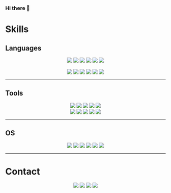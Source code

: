 
  ### Hi there 👋
  
  # Skills
  ## Languages
  <p align="center">
  <img src="https://img.shields.io/badge/C-A8B9CC?style=flat&logo=C&logoColor=white"/> <img src="https://img.shields.io/badge/C++-00599C?style=flat&logo=C%2B%2B&logoColor=white"/>
  <img src="https://img.shields.io/badge/Java-ED8B00?style=flat&logo=openjdk&logoColor=white"/>
  <img src="https://img.shields.io/badge/Go-00ADD8?style=flat&logo=Go&logoColor=white"/>
  <img src="https://img.shields.io/badge/C%23-512BD4?style=flat&logo=CSharp&logoColor=white"/>
  <img src="https://img.shields.io/badge/Python-3776AB?style=flat&logo=Python&logoColor=white"/> <br> <br>
  <img src="https://img.shields.io/badge/HTML-E34F26?style=flat&logo=html5&logoColor=black"/>
  <img src="https://img.shields.io/badge/JavaScript-F7DF1E?style=flat&logo=Javascript&logoColor=black"/>
  <img src="https://img.shields.io/badge/CSS-239120?&style=flat&logo=css3&logoColor=white"/>
  <img src="https://img.shields.io/badge/R-276DC3?style=flat&logo=r&logoColor=white"/>
  <img src="https://img.shields.io/badge/ARM-0091BD?style=flat&logo=ARM&logoColor=white"/>
  <img src="https://img.shields.io/badge/MATLAB-000000?style=flat&logo=Verilog&logoColor=white"/>
  </p>
  
  * * *
   ## Tools
   <p align="center">
  <img src="https://img.shields.io/badge/Visual Studio Code-007ACC?style=flat&logo=Visual Studio Code&logoColor=white"/> 
  <img src="https://img.shields.io/badge/Eclipse IDE-2C2255?style=flat&logo=EclipseIDE&logoColor=white"/>
  <img src="https://img.shields.io/badge/Android Studio-3DDC84?style=flat&logo=AndroidStudio&logoColor=white"/>
  <img src="https://img.shields.io/badge/Unity-100000?style=flat&logo=unity&logoColor=white"/>
  <img src="https://img.shields.io/badge/VMWare-607078?style=flat&logo=VMWare&logoColor=white"/><br>
  <img src="https://img.shields.io/badge/Jupyter Notebook-F37626?style=flat&logo=Jupyter&logoColor=white"/>
  <img src="https://img.shields.io/badge/RStudio-75AADB?style=flat&logo=RStudio&logoColor=white"/>
  <img src="https://img.shields.io/badge/ARMKeil-394049?style=flat&logo=ARM keil&logoColor=white"/>
  <img src="https://img.shields.io/badge/Unreal Engine-0E1128?style=flat&logo=Unreal Engine&logoColor=white"/>
  <img src="https://img.shields.io/badge/Bootstrap-563D7C?style=flat&logo=bootstrap&logoColor=white"/>
   </p>
   
  * * *
  ## OS
  <p align="center">
  <img src="https://img.shields.io/badge/Windows 11-0078D4?style=flat&logo=Windows 11&logoColor=white"/> <img src="https://img.shields.io/badge/Android-3DDC84?style=flat&logo=android&logoColor=white"/>
  <img src="https://img.shields.io/badge/Linux-FCC624?style=flat&logo=linux&logoColor=black"/>
  <img src="https://img.shields.io/badge/Kali Linux-557C94?style=flat&logo=Kali Linux&logoColor=white"/>
  <img src="https://img.shields.io/badge/Ubuntu-E95420?style=FLAT&logo=ubuntu&logoColor=white"/>
  <img src="https://img.shields.io/badge/Debian-A81D33?style=flat&logo=debian&logoColor=white"/>
  </p>
  
  * * *
  # Contact
  <p align="center">
  <a href="https://www.instagram.com/pasame_253/" target="_blank"><img src="https://img.shields.io/badge/pasame__253-E4405F?style=flat&logo=Instagram&logoColor=white"/></a>
  <a href="https://twitter.com/pasame_" target="_blank"><img src="https://img.shields.io/badge/Pasame__-000000?style=flat&logo=X&logoColor=white"/></a>
  <a href="mailto:pasame253@naver.com" target="_blank"><img src="https://img.shields.io/badge/pasame253-03C75A?style=flat&logo=Naver&logoColor=white"/></a>
  <a href="mailto:hero1017p@gmail.com" target="_blank"><img src="https://img.shields.io/badge/hero1017p-EA4335?style=flat&logo=Gmail&logoColor=white"/></a>
  </p>


<!--
**Pasame/Pasame** is a ✨ _special_ ✨ repository because its `README.md` (this file) appears on your GitHub profile.

Here are some ideas to get you started:

- 🔭 I’m currently working on ...
- 🌱 I’m currently learning ...
- 👯 I’m looking to collaborate on ...
- 🤔 I’m looking for help with ...
- 💬 Ask me about ...
- 📫 How to reach me: ...
- 😄 Pronouns: ...
- ⚡ Fun fact: ...
-->
